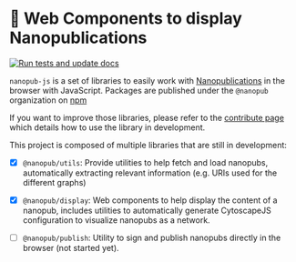 # 🧬 Web Components to display Nanopublications

[![Run tests and update docs](https://github.com/Nanopublication/nanopub-js/actions/workflows/build.yml/badge.svg)](https://github.com/Nanopublication/nanopub-js/actions/workflows/build.yml)

`nanopub-js` is a set of libraries to easily work with [Nanopublications](https://nanopub.net) in the browser with JavaScript. Packages are published under the `@nanopub` organization on [npm](https://www.npmjs.com)

If you want to improve those libraries, please refer to the [contribute page](/pages/CONTRIBUTING.html) which details how to use the library in development.

This project is composed of multiple libraries that are still in development:

- [x] `@nanopub/utils`: Provide utilities to help fetch and load nanopubs, automatically extracting relevant information (e.g. URIs used for the different graphs)

- [x] `@nanopub/display`: Web components to help display the content of a nanopub, includes utilities to automatically generate CytoscapeJS configuration to visualize nanopubs as a network.

- [ ] `@nanopub/publish`: Utility to sign and publish nanopubs directly in the browser (not started yet).


